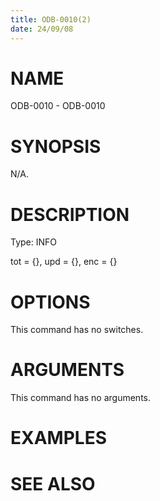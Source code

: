 ```yaml
---
title: ODB-0010(2)
date: 24/09/08
---
```


# NAME

ODB-0010 - ODB-0010

# SYNOPSIS

N/A.

# DESCRIPTION

Type: INFO

tot = {}, upd = {}, enc = {}

# OPTIONS

This command has no switches.

# ARGUMENTS

This command has no arguments.

# EXAMPLES

# SEE ALSO
